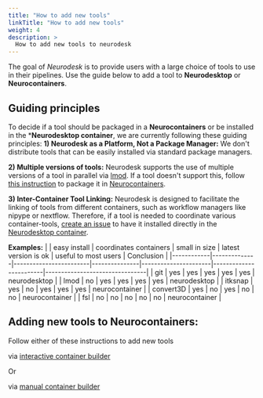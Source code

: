 ```yaml
---
title: "How to add new tools"
linkTitle: "How to add new tools"
weight: 4
description: >
  How to add new tools to neurodesk
---
```


The goal of *Neurodesk* is to provide users with a large choice of tools to use in their pipelines.
Use the guide below to add a tool to **Neurodesktop** or **Neurocontainers**. 

## Guiding principles 
To decide if a tool should be packaged in a **Neurocontainers** or be installed in the ***Neurodesktop container**, we are currently following these guiding principles:
**1) Neurodesk as a Platform, Not a Package Manager:** We don't distribute tools that can be easily installed via standard package managers.

**2) Multiple versions of tools:** Neurodesk supports the use of multiple versions of a tool in parallel via [lmod]( https://lmod.readthedocs.io/en/latest). If a tool doesn't support this, follow [this instruction](#adding-new-tools-to-neurocontainers) to package it in [Neurocontainers](https://github.com/NeuroDesk/neurocontainers).

**3) Inter-Container Tool Linking:** Neurodesk is designed to facilitate the linking of tools from different containers, such as workflow managers like nipype or nextflow. Therefore, if a tool is needed to coordinate various container-tools, [create an issue](https://github.com/NeuroDesk/neurodesktop/issues/new) to have it installed directly in the [Neurodesktop container](https://github.com/NeuroDesk/neurodesktop).

**Examples:**
|            | easy install | coordinates containers | small in size | latest version is ok | useful to most users   | Conclusion                     |
|------------|--------------|------------------------|---------------|----------------------|------------------------|--------------------------------|
| git        | yes          | yes                    | yes           | yes                  | yes                    | neurodesktop                   |
| lmod       | no           | yes                    | yes           | yes                  | yes                    | neurodesktop                   |
| itksnap    | yes          | no                     | yes           | yes                  | yes                    | neurocontainer                     |
| convert3D  | yes          | no                     | yes           | no                   | no                     | neurocontainer                      |
| fsl        | no           | no                     | no            | no                   | no                     | neurocontainer                      |


## Adding new tools to Neurocontainers:
Follow either of these instructions to add new tools 

via [interactive container builder](https://www.neurodesk.org/developers/new_tools/interactive_build)

Or

via [manual container builder](https://www.neurodesk.org/developers/new_tools/manual_build)